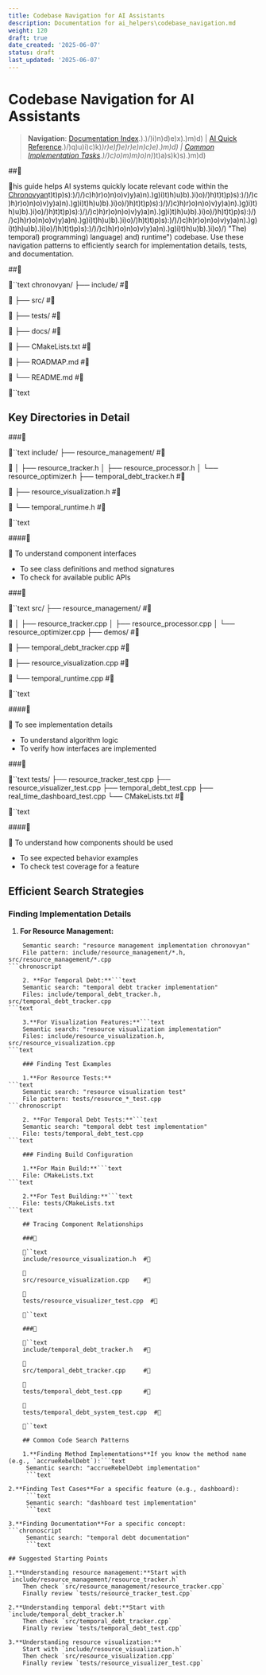 ```yaml
---
title: Codebase Navigation for AI Assistants
description: Documentation for ai_helpers\codebase_navigation.md
weight: 120
draft: true
date_created: '2025-06-07'
status: draft
last_updated: '2025-06-07'
---
```


# Codebase Navigation for AI Assistants

> **Navigation**:
> [Documentation Index](/).).)/)i)n)d)e)x).)m)d) | [AI Quick Reference](/).)/)q)u)i)c)k)_)r)e)f)e)r)e)n)c)e).)m)d) | [Common Implementation Tasks](/).)/)c)o)m)m)o)n)_)t)a)s)k)s).)m)d)

##

his guide helps AI systems quickly locate relevant code within the [Chronovyan](https://chronovyan.github.io/h)t)t)p)s):)/)/)c)h)r)o)n)o)v)y)a)n).)g)i)t)h)u)b).)i)o)/)h)t)t)p)s):)/)/)c)h)r)o)n)o)v)y)a)n).)g)i)t)h)u)b).)i)o)/)h)t)t)p)s):)/)/)c)h)r)o)n)o)v)y)a)n).)g)i)t)h)u)b).)i)o)/)h)t)t)p)s):)/)/)c)h)r)o)n)o)v)y)a)n).)g)i)t)h)u)b).)i)o)/)h)t)t)p)s):)/)/)c)h)r)o)n)o)v)y)a)n).)g)i)t)h)u)b).)i)o)/)h)t)t)p)s):)/)/)c)h)r)o)n)o)v)y)a)n).)g)i)t)h)u)b).)i)o)/)h)t)t)p)s):)/)/)c)h)r)o)n)o)v)y)a)n).)g)i)t)h)u)b).)i)o)/) "The) temporal) programming) language) and) runtime") codebase. Use these navigation patterns to efficiently search for implementation details, tests, and documentation.

##

``text
    chronovyan/
    ├── include/              #

   ├── src/                  #

   ├── tests/                #

   ├── docs/                 #

   ├── CMakeLists.txt        #

   ├── ROADMAP.md            #

   └── README.md             #

``text

## Key Directories in Detail

###

``text
    include/
    ├── resource_management/  #

   │   ├── resource_tracker.h
    │   ├── resource_processor.h
    │   └── resource_optimizer.h
    ├── temporal_debt_tracker.h  #

   ├── resource_visualization.h #

   └── temporal_runtime.h       #

``text

####

 To understand component interfaces
- To see class definitions and method signatures
- To check for available public APIs

###

``text
    src/
    ├── resource_management/  #

   │   ├── resource_tracker.cpp
    │   ├── resource_processor.cpp
    │   └── resource_optimizer.cpp
    ├── demos/                #

   ├── temporal_debt_tracker.cpp  #

   ├── resource_visualization.cpp #

   └── temporal_runtime.cpp       #

``text

####

 To see implementation details
- To understand algorithm logic
- To verify how interfaces are implemented

###

``text
    tests/
    ├── resource_tracker_test.cpp
    ├── resource_visualizer_test.cpp
    ├── temporal_debt_test.cpp
    ├── real_time_dashboard_test.cpp
    └── CMakeLists.txt  #

``text

####

 To understand how components should be used
- To see expected behavior examples
- To check test coverage for a feature

## Efficient Search Strategies

### Finding Implementation Details

1. **For Resource Management:**
```text
    Semantic search: "resource management implementation chronovyan"
    File pattern: include/resource_management/*.h, src/resource_management/*.cpp
```chronoscript

    2. **For Temporal Debt:**```text
    Semantic search: "temporal debt tracker implementation"
    Files: include/temporal_debt_tracker.h, src/temporal_debt_tracker.cpp
```text

    3.**For Visualization Features:**```text
    Semantic search: "resource visualization implementation"
    Files: include/resource_visualization.h, src/resource_visualization.cpp
```text

    ### Finding Test Examples

    1.**For Resource Tests:**
```text
    Semantic search: "resource visualization test"
    File pattern: tests/resource_*_test.cpp
```chronoscript

    2. **For Temporal Debt Tests:**```text
    Semantic search: "temporal debt test implementation"
    File: tests/temporal_debt_test.cpp
```text

    ### Finding Build Configuration

    1.**For Main Build:**```text
    File: CMakeLists.txt
```text

    2.**For Test Building:**```text
    File: tests/CMakeLists.txt
```text

    ## Tracing Component Relationships

    ###

    ``text
    include/resource_visualization.h  #

    
    src/resource_visualization.cpp    #

    
    tests/resource_visualizer_test.cpp  #

    ``text

    ###

    ``text
    include/temporal_debt_tracker.h   #

    
    src/temporal_debt_tracker.cpp     #

    
    tests/temporal_debt_test.cpp      #

    
    tests/temporal_debt_system_test.cpp  #

    ``text

    ## Common Code Search Patterns

    1.**Finding Method Implementations**If you know the method name (e.g., `accrueRebelDebt`):```text
     Semantic search: "accrueRebelDebt implementation"
     ```text

2.**Finding Test Cases**For a specific feature (e.g., dashboard):
     ```text
     Semantic search: "dashboard test implementation"
     ```text

3.**Finding Documentation**For a specific concept:
```chronoscript
     Semantic search: "temporal debt documentation"
     ```text

## Suggested Starting Points

1.**Understanding resource management:**Start with `include/resource_management/resource_tracker.h`
    Then check `src/resource_management/resource_tracker.cpp`
    Finally review `tests/resource_tracker_test.cpp`

2.**Understanding temporal debt:**Start with `include/temporal_debt_tracker.h`
    Then check `src/temporal_debt_tracker.cpp`
    Finally review `tests/temporal_debt_test.cpp`

3.**Understanding resource visualization:**
    Start with `include/resource_visualization.h`
    Then check `src/resource_visualization.cpp`
    Finally review `tests/resource_visualizer_test.cpp`